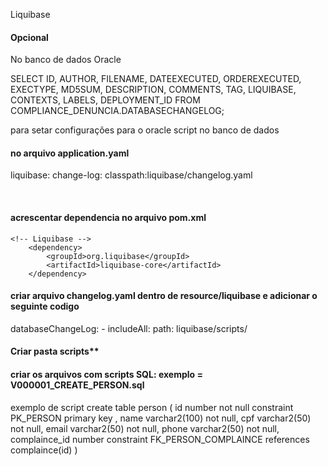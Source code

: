 





Liquibase

#### Opcional

No banco de dados Oracle

SELECT ID, AUTHOR, FILENAME, DATEEXECUTED, ORDEREXECUTED, EXECTYPE, MD5SUM, DESCRIPTION, COMMENTS, TAG, LIQUIBASE, CONTEXTS, LABELS, DEPLOYMENT_ID
FROM COMPLIANCE_DENUNCIA.DATABASECHANGELOG;

para setar configurações para o oracle script no banco de dados

 



#### no arquivo application.yaml

  liquibase:
    change-log: classpath:liquibase/changelog.yaml
	

​	



#### acrescentar dependencia no arquivo pom.xml

	<!-- Liquibase -->
		<dependency>
			<groupId>org.liquibase</groupId>
			<artifactId>liquibase-core</artifactId>
		</dependency>





####  criar arquivo changelog.yaml dentro de resource/liquibase e adicionar o seguinte codigo

databaseChangeLog:
    - includeAll:
        path: liquibase/scripts/
		

#### Criar  pasta scripts**

#### criar os arquivos com scripts SQL: exemplo = V000001_CREATE_PERSON.sql

exemplo de script
create table  person (
    id number not null constraint PK_PERSON primary key ,
    name varchar2(100) not null,
    cpf varchar2(50) not null,
    email varchar2(50) not null,
    phone varchar2(50) not null,
    complaince_id number constraint FK_PERSON_COMPLAINCE references complaince(id)
)